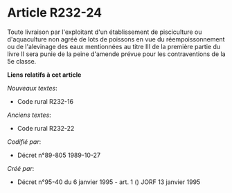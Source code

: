 # Article R232-24

Toute livraison par l'exploitant d'un établissement de pisciculture ou d'aquaculture non agréé de lots de poissons en vue du
réempoissonnement ou de l'alevinage des eaux mentionnées au titre III de la première partie du livre II sera punie de la
peine d'amende prévue pour les contraventions de la 5e classe.

**Liens relatifs à cet article**

_Nouveaux textes_:

  - Code rural R232-16

_Anciens textes_:

  - Code rural R232-22

_Codifié par_:

  - Décret n°89-805 1989-10-27

_Créé par_:

  - Décret n°95-40 du 6 janvier 1995 - art. 1 () JORF 13 janvier 1995
